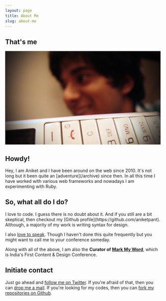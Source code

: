 ```yaml
---
layout: page
title: About Me
slug: about-me
---
```

<div class="g one-whole full-bleed">

<div class="g one-quarter portable-one-whole">
	<h2>That's me</h2>
</div>

<div class="g three-quarters portable-one-whole">
	<div class="islet">
		<img class="img--center img--small" src="/assets/images/thats-me.jpg" />
	</div>
</div>

<div class="g one-quarter portable-one-whole">
	<h2>Howdy!</h2>
</div>

<div class="g three-quarters portable-one-whole" markdown="1">
Hey, I am Aniket and I have been around on the web since 2010. It's not long but it been quite an [adventure](/archive) since then. In all this time I have worked with various web frameworks and nowadays I am experimenting with Ruby.
</div>

<div class="g one-quarter portable-one-whole">
	<h2>So, what all do I do?</h2>
</div>

<div class="g three-quarters portable-one-whole" markdown="1">
I love to code. I guess there is no doubt about it. And if you still are a bit skeptical, then checkout my [Github profile](https://github.com/aniketpant).

<div class="marginalia">
	<div class="marginalia__body  desk-one-fifth">Although, a majority of my work is writing syntax for design.</div>
</div>

I also [love to speak](/speaking). Though I haven't done this quite frequently but you might want to call me to your conference someday.

Along with all of the above, I am also the **Curator of [Mark My Word](http://markmyword.in)**, which is India's First Content &amp; Design Conference.
</div>

<div class="g one-quarter portable-one-whole">
	<h2>Initiate contact</h2>
</div>

<div class="g three-quarters portable-one-whole">
  <p>Just go ahead and <a href="http://twitter.com/aniket_pant">follow me on Twitter</a>. If you're afraid of that, then you can <a href="mailto:me@aniketpant.com" class="highlight">drop me a mail</a>. If you're looking for my codes, then you can <a href="https://github.com/aniketpant">fork my repositories on Github</a>.</p>
</div>

</div>